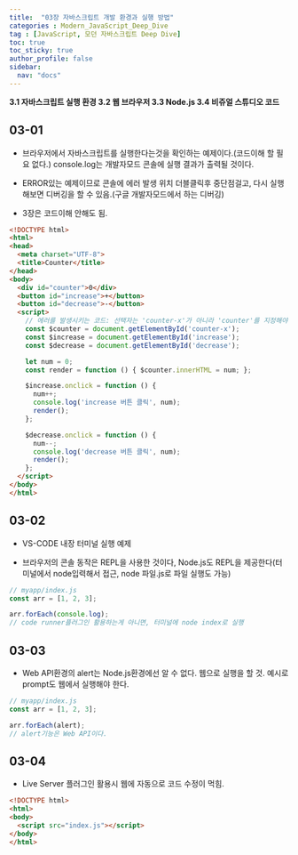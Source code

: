 ```yaml
---
title:  "03장 자바스크립트 개발 환경과 실행 방법"
categories : Modern_JavaScript_Deep_Dive
tag : [JavaScript, 모던 자바스크립트 Deep Dive]
toc: true
toc_sticky: true
author_profile: false
sidebar:
  nav: "docs"
---
```


**3.1 자바스크립트 실행 환경
3.2 웹 브라우저
3.3 Node.js
3.4 비쥬얼 스튜디오 코드**

## 03-01

* 브라우저에서 자바스크립트를 실행한다는것을 확인하는 예제이다.(코드이해 할 필요 없다.) console.log는 개발자모드 콘솔에 실행 결과가 출력될 것이다.

* ERROR있는 예제이므로 콘솔에 에러 발생 위치 더블클릭후 중단점걸고, 다시 실행해보면 디버깅을 할 수 있음.(구글 개발자모드에서 하는 디버깅)

* 3장은 코드이해 안해도 됨.

```html
<!DOCTYPE html>
<html>
<head>
  <meta charset="UTF-8">
  <title>Counter</title>
</head>
<body>
  <div id="counter">0</div>
  <button id="increase">+</button>
  <button id="decrease">-</button>
  <script>
    // 에러를 발생시키는 코드: 선택자는 'counter-x'가 아니라 'counter'를 지정해야 한다.
    const $counter = document.getElementById('counter-x');
    const $increase = document.getElementById('increase');
    const $decrease = document.getElementById('decrease');

    let num = 0;
    const render = function () { $counter.innerHTML = num; };

    $increase.onclick = function () {
      num++;
      console.log('increase 버튼 클릭', num);
      render();
    };

    $decrease.onclick = function () {
      num--;
      console.log('decrease 버튼 클릭', num);
      render();
    };
  </script>
</body>
</html>
```

## 03-02

* VS-CODE 내장 터미널 실행 예제

* 브라우저의 콘솔 동작은 REPL을 사용한 것이다, Node.js도 REPL을 제공한다(터미널에서 node입력해서 접근, node 파일.js로 파일 실행도 가능)

```javascript
// myapp/index.js
const arr = [1, 2, 3];

arr.forEach(console.log);
// code runner플러그인 활용하는게 아니면, 터미널에 node index로 실행
```

## 03-03

* Web API환경의 alert는 Node.js환경에선 알 수 없다. 웹으로 실행을 할 것. 예시로 prompt도 웹에서 실행해야 한다.

```javascript
// myapp/index.js
const arr = [1, 2, 3];

arr.forEach(alert);
// alert기능은 Web API이다.
```

## 03-04

* Live Server 플러그인 활용시 웹에 자동으로 코드 수정이 먹힘.

```html
<!DOCTYPE html>
<html>
<body>
  <script src="index.js"></script>
</body>
</html>
```
